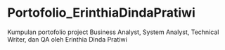 # Portofolio_ErinthiaDindaPratiwi
Kumpulan portofolio project Business Analyst, System Analyst, Technical Writer, dan QA oleh Erinthia Dinda Pratiwi
